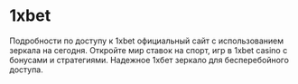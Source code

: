 # 1xbet
Подробности по доступу к 1xbet официальный сайт с использованием зеркала на сегодня. Откройте мир ставок на спорт, игр в 1xbet casino с бонусами и стратегиями. Надежное 1хбет зеркало для бесперебойного доступа.
